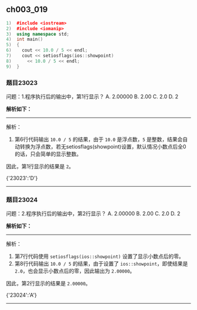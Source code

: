 ## ch003_019
``` c++
1)  #include <iostream>
2)  #include <iomanip>
3)  using namespace std;
4)  int main()
5)  {
6)    cout << 10.0 / 5 << endl;
7)    cout << setiosflags(ios::showpoint)
8)      << 10.0 / 5 << endl;
9)  }

```
### 题目23023
问题：1.程序执行后的输出中，第1行显示？
A.  2.00000
B.  2.00
C.  2.0
D.  2


**解析如下：**

------

解析：
1. 第6行代码输出 `10.0 / 5` 的结果，由于 `10.0` 是浮点数，`5` 是整数，结果会自动转换为浮点数，若无setiosflags(showpoint)设置，默认情况小数点后全0的话，只会简单的显示整数。

因此，第1行显示的结果是 `2`。

{'23023':'D'}

------

### 题目23024
问题：2.程序执行后的输出中，第2行显示？
A.  2.00000
B.  2.00
C.  2.0
D.  2


**解析如下：**

------

解析：
1. 第7行代码使用 `setiosflags(ios::showpoint)` 设置了显示小数点后的零。
2. 第8行代码输出 `10.0 / 5` 的结果，由于设置了 `ios::showpoint`，即使结果是 `2.0`，也会显示小数点后的零，因此输出为 `2.00000`。

因此，第2行显示的结果是 `2.00000`。

{'23024':'A'}

------

